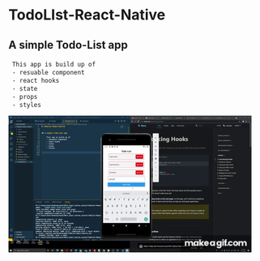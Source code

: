 # TodoLIst-React-Native


## A simple Todo-List app 

     This app is build up of 
     - resuable component 
     - react hooks 
     - state
     - props
     - styles 

![show case](/images/fDt12q.gif)


